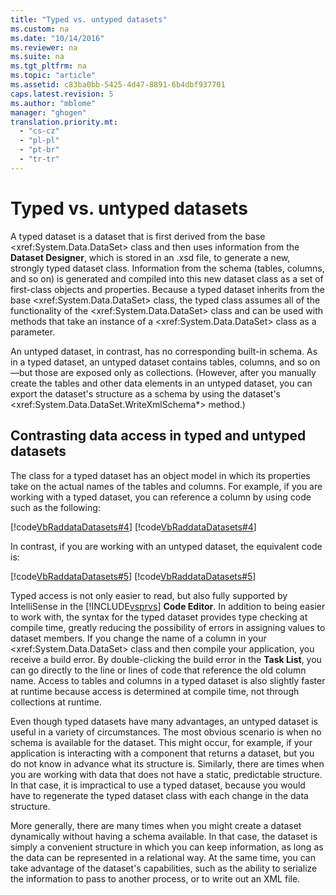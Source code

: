 ```yaml
---
title: "Typed vs. untyped datasets"
ms.custom: na
ms.date: "10/14/2016"
ms.reviewer: na
ms.suite: na
ms.tgt_pltfrm: na
ms.topic: "article"
ms.assetid: c83ba0bb-5425-4d47-8891-6b4dbf937701
caps.latest.revision: 5
ms.author: "mblome"
manager: "ghogen"
translation.priority.mt: 
  - "cs-cz"
  - "pl-pl"
  - "pt-br"
  - "tr-tr"
---
```

# Typed vs. untyped datasets
A typed dataset is a dataset that is first derived from the base \<xref:System.Data.DataSet> class and then uses information from the **Dataset Designer**, which is stored in an .xsd file, to generate a new, strongly typed dataset class. Information from the schema (tables, columns, and so on) is generated and compiled into this new dataset class as a set of first-class objects and properties. Because a typed dataset inherits from the base \<xref:System.Data.DataSet> class, the typed class assumes all of the functionality of the \<xref:System.Data.DataSet> class and can be used with methods that take an instance of a \<xref:System.Data.DataSet> class as a parameter.  
  
 An untyped dataset, in contrast, has no corresponding built-in schema. As in a typed dataset, an untyped dataset contains tables, columns, and so on—but those are exposed only as collections. (However, after you manually create the tables and other data elements in an untyped dataset, you can export the dataset's structure as a schema by using the dataset's \<xref:System.Data.DataSet.WriteXmlSchema*> method.)  
  
## Contrasting data access in typed and untyped datasets  
 The class for a typed dataset has an object model in which its properties take on the actual names of the tables and columns. For example, if you are working with a typed dataset, you can reference a column by using code such as the following:  
  
 [!code[VbRaddataDatasets#4](../datatools/codesnippet/CSharp/typed-vs.-untyped-datasets_1.cs)]
[!code[VbRaddataDatasets#4](../datatools/codesnippet/VisualBasic/typed-vs.-untyped-datasets_1.vb)]  
  
 In contrast, if you are working with an untyped dataset, the equivalent code is:  
  
 [!code[VbRaddataDatasets#5](../datatools/codesnippet/CSharp/typed-vs.-untyped-datasets_2.cs)]
[!code[VbRaddataDatasets#5](../datatools/codesnippet/VisualBasic/typed-vs.-untyped-datasets_2.vb)]  
  
 Typed access is not only easier to read, but also fully supported by IntelliSense in the [!INCLUDE[vsprvs](../codequality/includes/vsprvs_md.md)] **Code Editor**. In addition to being easier to work with, the syntax for the typed dataset provides type checking at compile time, greatly reducing the possibility of errors in assigning values to dataset members. If you change the name of a column in your \<xref:System.Data.DataSet> class and then compile your application, you receive a build error. By double-clicking the build error in the **Task List**, you can go directly to the line or lines of code that reference the old column name. Access to tables and columns in a typed dataset is also slightly faster at runtime because access is determined at compile time, not through collections at runtime.  
  
 Even though typed datasets have many advantages, an untyped dataset is useful in a variety of circumstances. The most obvious scenario is when no schema is available for the dataset. This might occur, for example, if your application is interacting with a component that returns a dataset, but you do not know in advance what its structure is. Similarly, there are times when you are working with data that does not have a static, predictable structure. In that case, it is impractical to use a typed dataset, because you would have to regenerate the typed dataset class with each change in the data structure.  
  
 More generally, there are many times when you might create a dataset dynamically without having a schema available. In that case, the dataset is simply a convenient structure in which you can keep information, as long as the data can be represented in a relational way. At the same time, you can take advantage of the dataset's capabilities, such as the ability to serialize the information to pass to another process, or to write out an XML file.